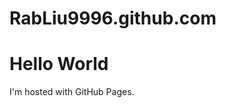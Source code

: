 # RabLiu9996.github.com
<!DOCTYPE html>
<html>
<body>
<h1>Hello World</h1>
<p>I'm hosted with GitHub Pages.</p>
</body>
</html>
